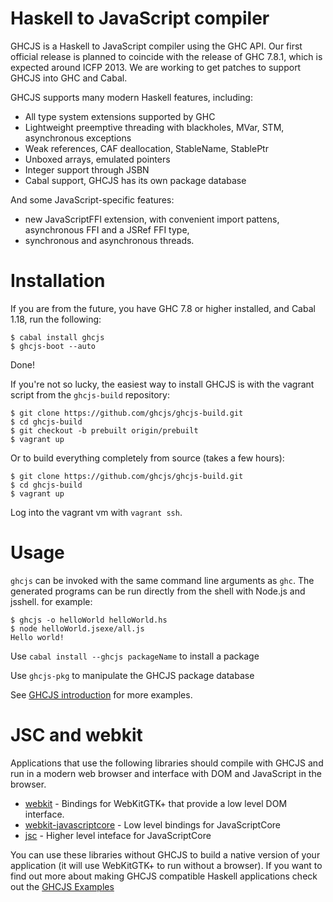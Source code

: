 Haskell to JavaScript compiler
==============================

GHCJS is a Haskell to JavaScript compiler using the GHC API. Our first official release is planned
to coincide with the release of GHC 7.8.1, which is expected around ICFP 2013. We are working to get
patches to support GHCJS into GHC and Cabal.

GHCJS supports many modern Haskell features, including:

 * All type system extensions supported by GHC
 * Lightweight preemptive threading with blackholes, MVar, STM, asynchronous exceptions
 * Weak references, CAF deallocation, StableName, StablePtr
 * Unboxed arrays, emulated pointers
 * Integer support through JSBN
 * Cabal support, GHCJS has its own package database

And some JavaScript-specific features:

 * new JavaScriptFFI extension, with convenient import pattens, asynchronous FFI and a JSRef FFI type,
 * synchronous and asynchronous threads.

Installation
============

If you are from the future, you have GHC 7.8 or higher installed, and Cabal 1.18, run the following:

    $ cabal install ghcjs
    $ ghcjs-boot --auto

Done!

If you're not so lucky, the easiest way to install GHCJS is with the vagrant script from the `ghcjs-build` repository:

    $ git clone https://github.com/ghcjs/ghcjs-build.git
    $ cd ghcjs-build
    $ git checkout -b prebuilt origin/prebuilt
    $ vagrant up

Or to build everything completely from source (takes a few hours):

    $ git clone https://github.com/ghcjs/ghcjs-build.git
    $ cd ghcjs-build
    $ vagrant up

Log into the vagrant vm with `vagrant ssh`.

Usage
=====

`ghcjs` can be invoked with the same command line arguments as `ghc`. The generated programs can be run directly from
the shell with Node.js and jsshell.
for example:

    $ ghcjs -o helloWorld helloWorld.hs
    $ node helloWorld.jsexe/all.js
    Hello world!

Use `cabal install --ghcjs packageName` to install a package

Use `ghcjs-pkg` to manipulate the GHCJS package database

See [GHCJS introduction](http://weblog.luite.com/wordpress/?p=14) for more examples.

JSC and webkit
==============

Applications that use the following libraries should compile with GHCJS
and run in a modern web browser and interface with DOM and JavaScript
in the browser.
 * [webkit](https://patch-tag.com/r/hamish/webkit) - Bindings for WebKitGTK+ that provide a low level DOM interface.
 * [webkit-javascriptcore](https://github.com/ghcjs/webkit-javascriptcore) - Low level bindings for JavaScriptCore
 * [jsc](https://github.com/ghcjs/jsc) - Higher level inteface for JavaScriptCore

You can use these libraries without GHCJS to build a native version of
your application (it will use WebKitGTK+ to run without a browser).
If you want to find out more about making GHCJS compatible Haskell
applications check out the [GHCJS Examples](https://github.com/ghcjs/ghcjs-examples/)
